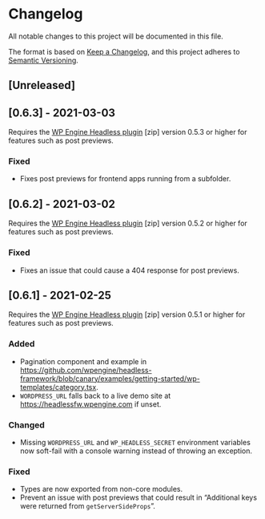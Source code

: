 # Changelog
All notable changes to this project will be documented in this file.

The format is based on [Keep a Changelog](https://keepachangelog.com/en/1.0.0/),
and this project adheres to [Semantic Versioning](https://semver.org/spec/v2.0.0.html).

## [Unreleased]

## [0.6.3] - 2021-03-03

Requires the [WP Engine Headless plugin](https://wp-product-info.wpesvc.net/v1/plugins/wpe-headless?download) [zip] version 0.5.3 or higher for features such as post previews.

### Fixed
- Fixes post previews for frontend apps running from a subfolder.

## [0.6.2] - 2021-03-02

Requires the [WP Engine Headless plugin](https://wp-product-info.wpesvc.net/v1/plugins/wpe-headless?download) [zip] version 0.5.2 or higher for features such as post previews.

### Fixed
- Fixes an issue that could cause a 404 response for post previews.

## [0.6.1] - 2021-02-25

Requires the [WP Engine Headless plugin](https://wp-product-info.wpesvc.net/v1/plugins/wpe-headless?download) [zip] version 0.5.1 or higher for features such as post previews.

### Added
- Pagination component and example in https://github.com/wpengine/headless-framework/blob/canary/examples/getting-started/wp-templates/category.tsx.
- `WORDPRESS_URL` falls back to a live demo site at https://headlessfw.wpengine.com if unset.

### Changed
- Missing `WORDPRESS_URL` and `WP_HEADLESS_SECRET` environment variables now soft-fail with a console warning instead of throwing an exception.

### Fixed
- Types are now exported from non-core modules.
- Prevent an issue with post previews that could result in “Additional keys were returned from `getServerSideProps`”.
